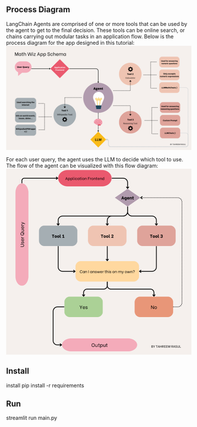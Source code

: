 ## Process Diagram
LangChain Agents are comprised of one or more tools that can be used by the agent to get to the final decision. These 
tools can be online search, or chains  carrying out modular tasks in an application flow. Below is the process 
diagram for the app designed in this tutorial:
![alt text for screen readers](app_flow_diagram.png "Process Diagram for Math Wiz App")

For each user query, the agent uses the LLM to decide which tool to use. The flow of the agent can be visualized with 
this flow diagram:
![alt text for screen readers](agent_action_schema.png "How LangChain Agents Work")


## Install
install pip install -r requirements

## Run
streamlit run main.py
